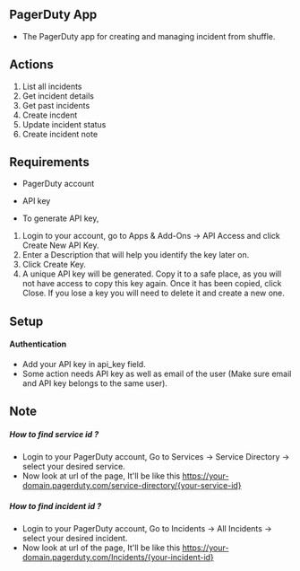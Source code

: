 ## PagerDuty App

- The PagerDuty app for creating and managing incident from shuffle.

## Actions

1. List all incidents
2. Get incident details
3. Get past incidents
4. Create incdent
5. Update incident status
6. Create incident note

## Requirements

- PagerDuty account
- API key 

- To generate API key, 
1. Login to your account, go to Apps & Add-Ons &#8594; API Access and click Create New API Key.
2. Enter a Description that will help you identify the key later on.
3. Click Create Key.
4. A unique API key will be generated. Copy it to a safe place, as you will not have access to copy this key again. Once it has been copied, click Close. If you lose a key you will need to delete it and create a new one.

## Setup

#### Authentication

- Add your API key in api_key field.
- Some action needs API key as well as email of the user (Make sure email and API key belongs to the same user).

## Note

##### How to find service id ?
- Login to your PagerDuty account, Go to Services &#8594; Service Directory &#8594; select your desired service.
- Now look at url of the page, It'll be like this https://your-domain.pagerduty.com/service-directory/{your-service-id}

##### How to find incident id ?
- Login to your PagerDuty account, Go to Incidents &#8594; All Incidents &#8594; select your desired incident.
- Now look at url of the page, It'll be like this https://your-domain.pagerduty.com/Incidents/{your-incident-id}
